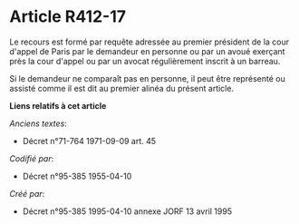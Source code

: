 # Article R412-17

Le recours est formé par requête adressée au premier président de la cour d'appel de Paris par le demandeur en personne ou
par un avoué exerçant près la cour d'appel ou par un avocat régulièrement inscrit à un barreau.

Si le demandeur ne comparaît pas en personne, il peut être représenté ou assisté comme il est dit au premier alinéa du
présent article.

**Liens relatifs à cet article**

_Anciens textes_:

  - Décret n°71-764 1971-09-09 art. 45

_Codifié par_:

  - Décret n°95-385 1955-04-10

_Créé par_:

  - Décret n°95-385 1995-04-10 annexe JORF 13 avril 1995
